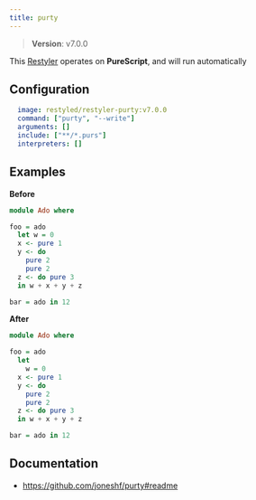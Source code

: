 ```yaml
---
title: purty
---
```


> **Version**: v7.0.0

This [Restyler][source] operates on **PureScript**, and will run automatically

## Configuration

```yaml
  image: restyled/restyler-purty:v7.0.0
  command: ["purty", "--write"]
  arguments: []
  include: ["**/*.purs"]
  interpreters: []
```

## Examples

**Before**

```purescript
module Ado where

foo = ado
  let w = 0
  x <- pure 1
  y <- do
    pure 2
    pure 2
  z <- do pure 3
  in w + x + y + z

bar = ado in 12

```

**After**

```purescript
module Ado where

foo = ado
  let
    w = 0
  x <- pure 1
  y <- do
    pure 2
    pure 2
  z <- do pure 3
  in w + x + y + z

bar = ado in 12

```


## Documentation

- https://github.com/joneshf/purty#readme

[source]: https://github.com/restyled-io/restylers/blob/main/purty/info.yaml
